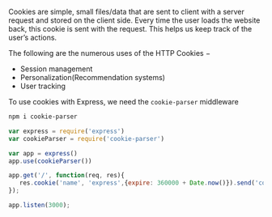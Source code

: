 Cookies are simple, small files/data that are sent to client with a server request and stored on the client side. Every time the user loads the website back, this cookie is sent with the request. This helps us keep track of the user’s actions.

The following are the numerous uses of the HTTP Cookies −

- Session management
- Personalization(Recommendation systems)
- User tracking

To use cookies with Express, we need the `cookie-parser` middleware
```bash
npm i cookie-parser
```

```javascript
var express = require('express')
var cookieParser = require('cookie-parser')

var app = express()
app.use(cookieParser())

app.get('/', function(req, res){
   res.cookie('name', 'express',{expire: 360000 + Date.now()}).send('cookie set'); 
});

app.listen(3000);
```
